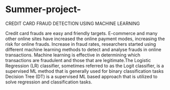 # Summer-project-
CREDIT CARD FRAUD DETECTION USING MACHINE LEARNING

Credit card frauds are easy and friendly targets. E-commerce and many other online sites have increased the online payment modes, increasing the risk for online frauds. Increase in fraud rates, researchers started using different machine learning methods to detect and analyse frauds in online transactions.
Machine learning is effective in determining which transactions are fraudulent and those that are legitimate.The Logistic Regression (LR) classifier, sometimes referred to as the Logit classifier, is a supervised ML method that is generally used for binary classification tasks
Decision Tree (DT) is a supervised ML based approach that is utilized to solve regression and classification tasks.
 


